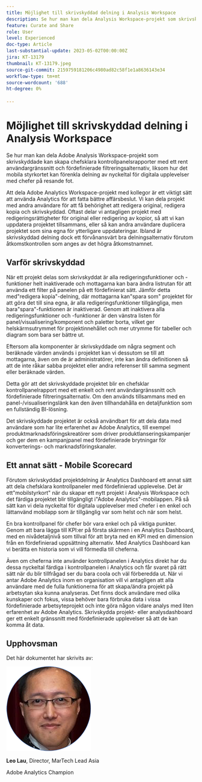 ```yaml
---
title: Möjlighet till skrivskyddad delning i Analysis Workspace
description: Se hur man kan dela Analysis Workspace-projekt som skrivskyddade kan skapa chefsklara kontrollpanelsrapporter med ett rent användargränssnitt och fördefinierade filtreringsalternativ, liksom hur det mobila styrkortet kan förenkla delning av nyckeltal för digitala upplevelser med chefer på resande fot.
feature: Curate and Share
role: User
level: Experienced
doc-type: Article
last-substantial-update: 2023-05-02T00:00:00Z
jira: KT-13179
thumbnail: KT-13179.jpeg
source-git-commit: 2159759181206c4980ad82c58f1e1a8636143e34
workflow-type: tm+mt
source-wordcount: '688'
ht-degree: 0%

---
```



# Möjlighet till skrivskyddad delning i Analysis Workspace

Se hur man kan dela Adobe Analysis Workspace-projekt som skrivskyddade kan skapa chefsklara kontrollpanelsrapporter med ett rent användargränssnitt och fördefinierade filtreringsalternativ, liksom hur det mobila styrkortet kan förenkla delning av nyckeltal för digitala upplevelser med chefer på resande fot.

Att dela Adobe Analytics Workspace-projekt med kollegor är ett viktigt sätt att använda Analytics för att fatta bättre affärsbeslut. Vi kan dela projekt med andra användare för att få behörighet att redigera original, redigera kopia och skrivskyddad. Oftast delar vi antagligen projekt med redigeringsrättigheter för original eller redigering av kopior, så att vi kan uppdatera projektet tillsammans, eller så kan andra användare duplicera projektet som sina egna för ytterligare uppdateringar. Ibland är skrivskyddad delning dock ett förvånansvärt bra delningsalternativ förutom åtkomstkontrollen som anges av det högra åtkomstnamnet.

## Varför skrivskyddad

När ett projekt delas som skrivskyddat är alla redigeringsfunktioner och -funktioner helt inaktiverade och mottagarna kan bara ändra listrutan för att använda ett filter på panelen på ett fördefinierat sätt. Jämför detta med&quot;redigera kopia&quot;-delning, där mottagarna kan&quot;spara som&quot; projektet för att göra det till sina egna, är alla redigeringsfunktioner tillgängliga, men bara&quot;spara&quot;-funktionen är inaktiverad. Genom att inaktivera alla redigeringsfunktioner och -funktioner är den vänstra listen för panel/visualisering/komponent och paletter borta, vilket ger helskärmsutrymmet för projektinnehållet och mer utrymme för tabeller och diagram som bara ser bättre ut.

Eftersom alla komponenter är skrivskyddade om några segment och beräknade värden används i projektet kan vi dessutom se till att mottagarna, även om de är administratörer, inte kan ändra definitionen så att de inte råkar sabba projektet eller andra referenser till samma segment eller beräknade värden.

Detta gör att det skrivskyddade projektet blir en chefsklar kontrollpanelrapport med ett enkelt och rent användargränssnitt och fördefinierade filtreringsalternativ. Om den används tillsammans med en panel-/visualiseringslänk kan den även tillhandahålla en detaljfunktion som en fullständig BI-lösning.

Det skrivskyddade projektet är också användbart för att dela data med användare som har lite erfarenhet av Adobe Analytics, till exempel produktmarknadsföringskreatörer som driver produktlanseringskampanjer och ger dem en kampanjpanel med fördefinierade brytningar för konverterings- och marknadsföringskanaler.

## Ett annat sätt - Mobile Scorecard

Förutom skrivskyddad projektdelning är Analytics Dashboard ett annat sätt att dela chefsklara kontrollpaneler med fördefinierad upplevelse. Det är ett&quot;mobilstyrkort&quot; när du skapar ett nytt projekt i Analysis Workspace och det färdiga projektet blir tillgängligt i&quot;Adobe Analytics&quot;-mobilappen. På så sätt kan vi dela nyckeltal för digitala upplevelser med chefer i en enkel och lättanvänd mobilapp som är tillgänglig var som helst och när som helst.

En bra kontrollpanel för chefer bör vara enkel och på viktiga punkter. Genom att bara lägga till KPI:er på första skärmen i en Analytics Dashboard, med en nivådetaljnivå som tillval för att bryta ned en KPI med en dimension från en fördefinierad uppsättning alternativ. Med Analytics Dashboard kan vi berätta en historia som vi vill förmedla till cheferna.

Även om cheferna inte använder kontrollpanelen i Analytics direkt har du dessa nyckeltal färdiga i kontrollpanelen i Analytics och får svaret på rätt sätt när du blir tillfrågad ser du bara coola och väl förberedda ut.
När vi antar Adobe Analytics inom en organisation vill vi antagligen att alla användare med de fulla funktionerna för att skapa/ändra projekt på arbetsytan ska kunna analyseras. Det finns dock användare med olika kunskaper och fokus, vissa behöver bara förbruka data i vissa fördefinierade arbetsyteprojekt och inte göra någon vidare analys med liten erfarenhet av Adobe Analytics. Skrivskydda projekt- eller analysdashboard ger ett enkelt gränssnitt med fördefinierade upplevelser så att de kan komma åt data.

## Upphovsman

Det här dokumentet har skrivits av:

![Leo Lau](assets/leo_headshot.png)

**Leo Lau**, Director, MarTech Lead Asia

Adobe Analytics Champion
